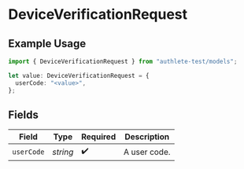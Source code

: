 # DeviceVerificationRequest

## Example Usage

```typescript
import { DeviceVerificationRequest } from "authlete-test/models";

let value: DeviceVerificationRequest = {
  userCode: "<value>",
};
```

## Fields

| Field              | Type               | Required           | Description        |
| ------------------ | ------------------ | ------------------ | ------------------ |
| `userCode`         | *string*           | :heavy_check_mark: | A user code.<br/>  |